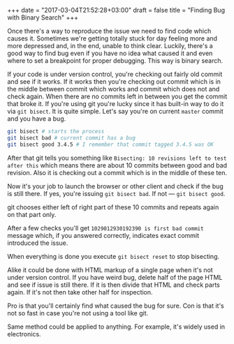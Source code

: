 +++
date = "2017-03-04T21:52:28+03:00"
draft = false
title = "Finding Bug with Binary Search"
+++

Once there's a way to reproduce the issue we need to find code which causes it. Sometimes we're getting totally stuck
for day feeling more and more depressed and, in the end, unable to think clear. Luckily, there's a good way to
find bug even if you have no idea what caused it and even where to set a breakpoint for proper debugging. This way is
binary search.

If your code is under version control, you're checking out fairly old commit and see if it works. If it works then you're
checking out commit which is in the middle between commit which works and commit which does not and check again. When
there are no commits left in between you get the commit that broke it. If you're using git you're lucky since it has
built-in way to do it via `git bisect`. It is quite simple. Let's say you're on current `master` commit and you have
a bug.
  
```bash
git bisect # starts the process
git bisect bad # current commit has a bug
git bisect good 3.4.5 # I remember that commit tagged 3.4.5 was OK
```

After that git tells you something like `Bisecting: 10 revisions left to test after this` which means
there are about 10 commits between good and bad revision. Also it is checking out a commit which is in
the middle of these ten.

Now it's your job to launch the browser or other client and check if the bug is still there. If yes, you're issuing
`git bisect bad`. If not &mdash; `git bisect good`.

git chooses either left of right part of these 10 commits and repeats again on that part only.

After a few checks you'll get `1029012930192390 is first bad commit` message which,
if you answered correctly, indicates exact commit introduced the issue.


When everything is done you execute `git bisect reset` to stop bisecting. 

Alike it could be done with HTML markup of a single page when it's not under version control.
If you have weird bug, delete half of the page HTML and see if issue is still there.
If it is then divide that HTML and check parts again. If it's not then take other half for inspection.

Pro is that you'll certainly find what caused the bug for sure. Con is that it's not so fast in
case you're not using a tool like git.

Same method could be applied to anything. For example, it's widely used in electronics.
